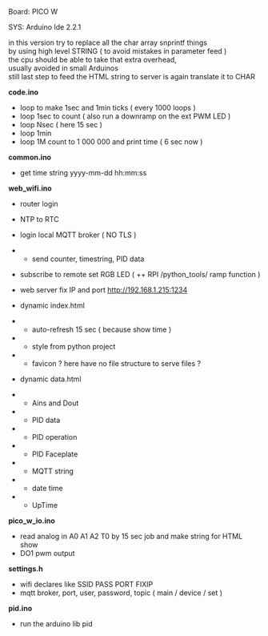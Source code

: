 Board: PICO W

SYS: Arduino Ide 2.2.1

in this version try to replace all the char array snprintf things</br>
by using high level STRING ( to avoid mistakes in parameter feed )</br>
the cpu should be able to take that extra overhead,</br>
usually avoided in small Arduinos</br>
still last step to feed the HTML string to server is again translate it to CHAR</br>

**code.ino**

- loop to make 1sec and 1min ticks ( every 1000 loops )</br>
- loop 1sec to count ( also run a downramp on the ext PWM LED )</br>
- loop Nsec ( here 15 sec ) </br>
- loop 1min </br>
- loop 1M count to 1 000 000 and print time ( 6 sec now )</br>

**common.ino**

- get time string yyyy-mm-dd hh:mm:ss

**web_wifi.ino**

- router login</br>
- NTP to RTC</br>
- login local MQTT broker ( NO TLS )</br>
- - send counter, timestring, PID data</br>
- subscribe to remote set RGB LED ( ++ RPI /python_tools/ ramp function )</br>
- web server fix IP and port http://192.168.1.215:1234</br>

- dynamic index.html</br>
- - auto-refresh 15 sec ( because show time )</br>
- - style from python project</br>
- - favicon ? here have no file structure to serve files ?</br>

- dynamic data.html</br>
- - Ains and Dout</br>
- - PID data</br>
- - PID operation</br>
- - PID Faceplate</br>
- - MQTT string</br>
- - date time</br>
- - UpTime</br>

**pico_w_io.ino**

- read analog in A0 A1 A2 T0 by 15 sec job and make string for HTML show</br>
- DO1 pwm output</br>

**settings.h**

- wifi declares like SSID PASS PORT FIXIP</br>
- mqtt broker, port, user, password, topic ( main / device / set )</br>

**pid.ino** 

- run the arduino lib pid</br>


</br>
